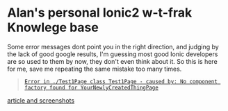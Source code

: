 # Alan's personal Ionic2 w-t-frak Knowlege base

Some error messages dont point you in the right direction, and judging by the lack of good google results, I'm guessing most good Ionic developers are so used to them by now, they don't even think about it. So this is here for me, save me repeating the same mistake too many times.

> [`Error in ./Test1Page class Test1Page - caused by: No component factory found for YourNewlyCreatedThingPage`](no-component-factory-found-for-page.md) <br/>

[article and screenshots](no-component-factory-found-for-page.md)

